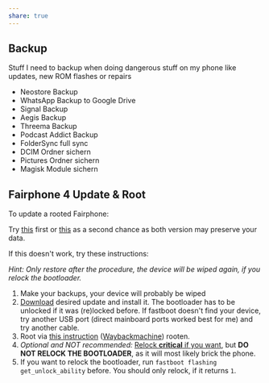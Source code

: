 ```yaml
---
share: true
---
```



## Backup

Stuff I need to backup when doing dangerous stuff on my phone like updates, new ROM flashes or repairs

* Neostore Backup
* WhatsApp Backup to Google Drive
* Signal Backup
* Aegis Backup
* Threema Backup
* Podcast Addict Backup
* FolderSync full sync
* DCIM Ordner sichern
* Pictures Ordner sichern
* Magisk Module sichern

## Fairphone 4 Update & Root

To update a rooted Fairphone:

Try [this](https://forum.fairphone.com/t/fp4-root-access-is-possible-maybe-a-bit-risky/76839/203) first or [this](https://forum.fairphone.com/t/fixing-ota-after-rooting/80587) as a second chance as both version may preserve your data.

If this doesn't work, try these instructions:

*Hint: Only restore after the procedure, the device will be wiped again, if you relock the bootloader.*

1. Make your backups, your device will probably be wiped
2. [Download](https://support.fairphone.com/hc/en-us/articles/18896094650513-Installing-Fairphone-OS-Manually#01HB8ZZ1BMMQNSNMFT3YXDBXA0) desired update and install it. The bootloader has to be unlocked if it was (re)locked before. If fastboot doesn't find your device, try another USB port (direct mainboard ports worked best for me) and try another cable.
3. Root via [this instruction](https://forum.fairphone.com/t/fp4-root-access-is-possible-maybe-a-bit-risky/76839/43) ([Waybackmachine](http://web.archive.org/web/20230608183842/https://forum.fairphone.com/t/fp4-root-access-is-possible-maybe-a-bit-risky/76839/43)) rooten.
1. _Optional and NOT recommended:_ [Relock **critical** if you want](https://support.fairphone.com/hc/en-us/articles/10492476238865), but **DO NOT RELOCK THE BOOTLOADER**, as it will most likely brick the phone.
2. If you want to relock the bootloader, run `fastboot flashing get_unlock_ability` before. You should only relock, if it returns `1`.
